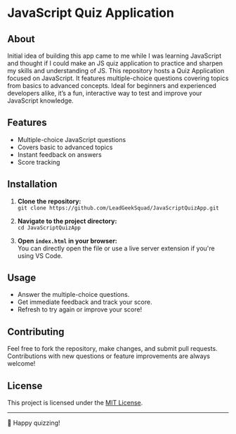 # JavaScript Quiz Application

## About

Initial idea of building this app came to me while I was learning JavaScript and thought if I could make an JS quiz application to practice and sharpen my skills and understanding of JS.
This repository hosts a Quiz Application focused on JavaScript.
It features multiple-choice questions covering topics from basics to advanced concepts. Ideal for beginners and experienced developers alike, it’s a fun, interactive way to test and improve your JavaScript knowledge.

## Features

- Multiple-choice JavaScript questions
- Covers basic to advanced topics
- Instant feedback on answers
- Score tracking

## Installation

1. **Clone the repository:**  
   `git clone https://github.com/LeadGeekSquad/JavaScriptQuizApp.git`

2. **Navigate to the project directory:**  
   `cd JavaScriptQuizApp`

3. **Open `index.html` in your browser:**  
   You can directly open the file or use a live server extension if you're using VS Code.

## Usage

- Answer the multiple-choice questions.
- Get immediate feedback and track your score.
- Refresh to try again or improve your score!

## Contributing

Feel free to fork the repository, make changes, and submit pull requests. Contributions with new questions or feature improvements are always welcome!

## License

This project is licensed under the [MIT License](LICENSE).

---

🌟 Happy quizzing!

